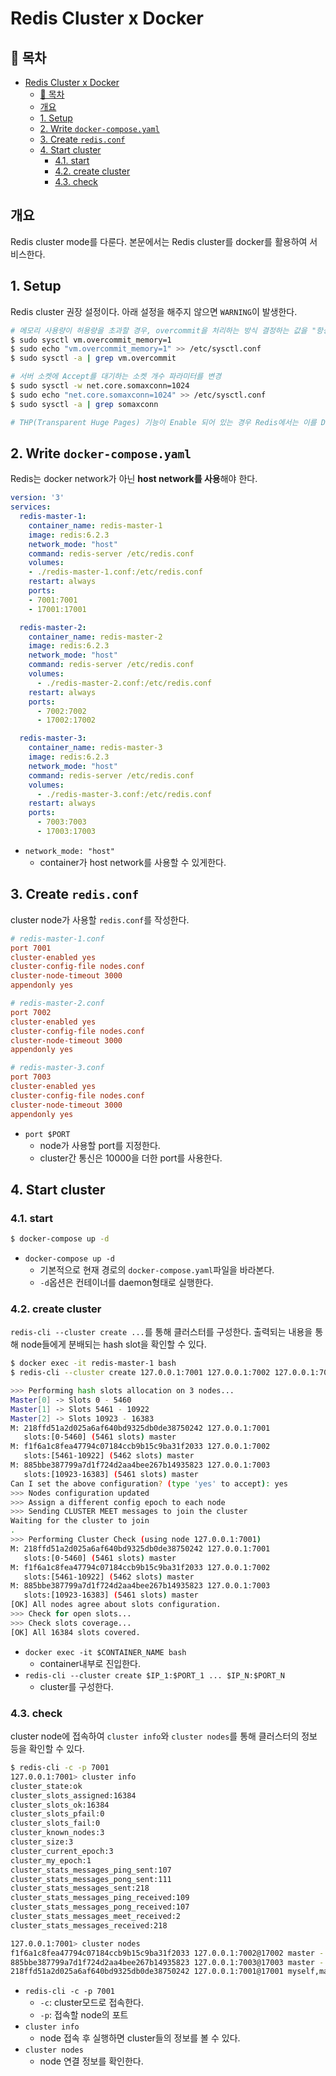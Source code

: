 # Redis Cluster x Docker

## 🎁 목차
- [Redis Cluster x Docker](#redis-cluster-x-docker)
  - [🎁 목차](#-목차)
  - [개요](#개요)
  - [1. Setup](#1-setup)
  - [2. Write `docker-compose.yaml`](#2-write-docker-composeyaml)
  - [3. Create `redis.conf`](#3-create-redisconf)
  - [4. Start cluster](#4-start-cluster)
    - [4.1. start](#41-start)
    - [4.2. create cluster](#42-create-cluster)
    - [4.3. check](#43-check)

## 개요
Redis cluster mode를 다룬다.
본문에서는 Redis cluster를 docker를 활용하여 서비스한다.

## 1. Setup
Redis cluster 권장 설정이다.
아래 설정을 해주지 않으면 `WARNING`이 발생한다.
```sh
# 메모리 사용량이 허용량을 초과할 경우, overcommit을 처리하는 방식 결정하는 값을 "항상"으로 변경
$ sudo sysctl vm.overcommit_memory=1
$ sudo echo "vm.overcommit_memory=1" >> /etc/sysctl.conf 
$ sudo sysctl -a | grep vm.overcommit

# 서버 소켓에 Accept를 대기하는 소켓 개수 파라미터를 변경
$ sudo sysctl -w net.core.somaxconn=1024
$ sudo echo "net.core.somaxconn=1024" >> /etc/sysctl.conf 
$ sudo sysctl -a | grep somaxconn

# THP(Transparent Huge Pages) 기능이 Enable 되어 있는 경우 Redis에서는 이를 Disable 시킬 것을 권장한다.
```

## 2. Write `docker-compose.yaml`
Redis는 docker network가 아닌 **host network를 사용**해야 한다.

```yaml
version: '3'
services:
  redis-master-1:
    container_name: redis-master-1
    image: redis:6.2.3
    network_mode: "host"   
    command: redis-server /etc/redis.conf   
    volumes: 
    - ./redis-master-1.conf:/etc/redis.conf
    restart: always
    ports:
    - 7001:7001
    - 17001:17001

  redis-master-2:
    container_name: redis-master-2
    image: redis:6.2.3
    network_mode: "host"     
    command: redis-server /etc/redis.conf 
    volumes:  
      - ./redis-master-2.conf:/etc/redis.conf
    restart: always
    ports:
      - 7002:7002
      - 17002:17002

  redis-master-3:
    container_name: redis-master-3
    image: redis:6.2.3
    network_mode: "host"      
    command: redis-server /etc/redis.conf
    volumes:  
      - ./redis-master-3.conf:/etc/redis.conf
    restart: always
    ports:
      - 7003:7003
      - 17003:17003
```
- `network_mode: "host"`
  - container가 host network를 사용할 수 있게한다.

## 3. Create `redis.conf`
cluster node가 사용할 `redis.conf`를 작성한다.

```conf
# redis-master-1.conf
port 7001
cluster-enabled yes
cluster-config-file nodes.conf
cluster-node-timeout 3000
appendonly yes

# redis-master-2.conf
port 7002
cluster-enabled yes
cluster-config-file nodes.conf
cluster-node-timeout 3000
appendonly yes

# redis-master-3.conf
port 7003
cluster-enabled yes
cluster-config-file nodes.conf
cluster-node-timeout 3000
appendonly yes
```
- `port $PORT`
  - node가 사용할 port를 지정한다.
  - cluster간 통신은 10000을 더한 port를 사용한다.

## 4. Start cluster
### 4.1. start
```sh
$ docker-compose up -d
```
- `docker-compose up -d`
  - 기본적으로 현재 경로의 `docker-compose.yaml`파일을 바라본다.
  - `-d`옵션은 컨테이너를 daemon형태로 실행한다.

### 4.2. create cluster
`redis-cli --cluster create ...`를 통해 클러스터를 구성한다.
출력되는 내용을 통해 node들에게 분배되는 hash slot을 확인할 수 있다.

```sh
$ docker exec -it redis-master-1 bash
$ redis-cli --cluster create 127.0.0.1:7001 127.0.0.1:7002 127.0.0.1:7003

>>> Performing hash slots allocation on 3 nodes...
Master[0] -> Slots 0 - 5460
Master[1] -> Slots 5461 - 10922
Master[2] -> Slots 10923 - 16383
M: 218ffd51a2d025a6af640bd9325db0de38750242 127.0.0.1:7001
   slots:[0-5460] (5461 slots) master
M: f1f6a1c8fea47794c07184ccb9b15c9ba31f2033 127.0.0.1:7002
   slots:[5461-10922] (5462 slots) master
M: 885bbe387799a7d1f724d2aa4bee267b14935823 127.0.0.1:7003
   slots:[10923-16383] (5461 slots) master
Can I set the above configuration? (type 'yes' to accept): yes
>>> Nodes configuration updated
>>> Assign a different config epoch to each node
>>> Sending CLUSTER MEET messages to join the cluster
Waiting for the cluster to join
.
>>> Performing Cluster Check (using node 127.0.0.1:7001)
M: 218ffd51a2d025a6af640bd9325db0de38750242 127.0.0.1:7001
   slots:[0-5460] (5461 slots) master
M: f1f6a1c8fea47794c07184ccb9b15c9ba31f2033 127.0.0.1:7002
   slots:[5461-10922] (5462 slots) master
M: 885bbe387799a7d1f724d2aa4bee267b14935823 127.0.0.1:7003
   slots:[10923-16383] (5461 slots) master
[OK] All nodes agree about slots configuration.
>>> Check for open slots...
>>> Check slots coverage...
[OK] All 16384 slots covered.
```
- `docker exec -it $CONTAINER_NAME bash` 
  - container내부로 진입한다.
- `redis-cli --cluster create $IP_1:$PORT_1 ... $IP_N:$PORT_N`
  - cluster를 구성한다.

### 4.3. check
cluster node에 접속하여 `cluster info`와 `cluster nodes`를 통해 클러스터의 정보 등을 확인할 수 있다.

```sh
$ redis-cli -c -p 7001
127.0.0.1:7001> cluster info
cluster_state:ok
cluster_slots_assigned:16384
cluster_slots_ok:16384
cluster_slots_pfail:0
cluster_slots_fail:0
cluster_known_nodes:3
cluster_size:3
cluster_current_epoch:3
cluster_my_epoch:1
cluster_stats_messages_ping_sent:107
cluster_stats_messages_pong_sent:111
cluster_stats_messages_sent:218
cluster_stats_messages_ping_received:109
cluster_stats_messages_pong_received:107
cluster_stats_messages_meet_received:2
cluster_stats_messages_received:218

127.0.0.1:7001> cluster nodes
f1f6a1c8fea47794c07184ccb9b15c9ba31f2033 127.0.0.1:7002@17002 master - 0 1624425301254 2 connected 5461-10922
885bbe387799a7d1f724d2aa4bee267b14935823 127.0.0.1:7003@17003 master - 0 1624425302260 3 connected 10923-16383
218ffd51a2d025a6af640bd9325db0de38750242 127.0.0.1:7001@17001 myself,master - 0 1624425301000 1 connected 0-5460
```
- `redis-cli -c -p 7001`
  - `-c`: cluster모드로 접속한다.
  - `-p`: 접속할 node의 포트
- `cluster info`
  - node 접속 후 실행하면 cluster들의 정보를 볼 수 있다.
- `cluster nodes`
  - node 연결 정보를 확인한다.